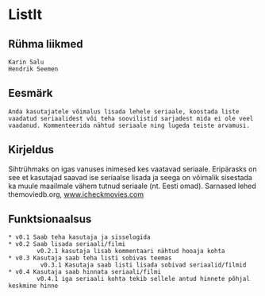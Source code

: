 # ListIt

## Rühma liikmed 

	Karin Salu
	Hendrik Seemen
	
## Eesmärk
	Anda kasutajatele võimalus lisada lehele seriaale, koostada liste vaadatud seriaalidest või teha soovilistid sarjadest mida ei ole veel vaadanud. Kommenteerida nähtud seriaale ning lugeda teiste arvamusi.

## Kirjeldus
Sihtrühmaks on igas vanuses inimesed kes vaatavad seriaale. Eripärasks on see et kasutajad saavad ise seriaalse lisada ja seega on võimalik sisestada ka muule maailmale vähem tutnud seriaale (nt. Eesti omad). Sarnased lehed themoviedb.org, www.icheckmovies.com

## Funktsionaalsus
	* v0.1 Saab teha kasutaja ja sisselogida
    * v0.2 Saab lisada seriaali/filmi
			v0.2.1 kasutaja lisab kommentaari nähtud hooaja kohta
	* v0.3 Kasutaja saab teha listi sobivas teemas
			 v0.3.1 Kasutaja saab listi lisada sobivad seriaalid/filmid
	* v0.4 Kasutaja saab hinnata seriaali/filmi
			v0.4.1 iga seriaali kohta tekib sellele antud hinnete põhjal keskmine hinne
	

